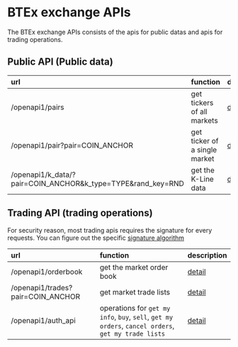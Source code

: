 # BTEx exchange APIs

The BTEx exchange APIs consists of the apis for public datas and apis for trading operations. 

## Public API (Public data)

| url | function | description |
| :--- | :--- | :--- |
| /openapi1/pairs | get tickers of all markets | [detail]()|
|  /openapi1/pair?pair=COIN_ANCHOR | get ticker of a single market | [detail]()|
| /openapi1/k_data/?pair=COIN_ANCHOR&k_type=TYPE&rand_key=RND | get the K-Line data | [detail]()|

## Trading API (trading operations)

For security reason, most trading apis requires the signature for every requests. You can figure out the specific [signature algorithm]()

| url | function | description |
| :--- | :--- | :--- |
| /openapi1/orderbook | get the market order book | [detail]()|
|  /openapi1/trades?pair=COIN_ANCHOR | get market trade lists | [detail]()|
| /openapi1/auth_api | operations for `get my info`, `buy`, `sell`, `get my orders`, `cancel orders`, `get my trade lists` | [detail]()|
